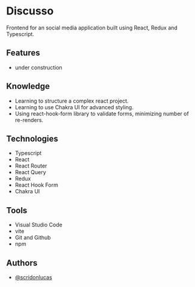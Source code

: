 # Discusso

Frontend for an social media application built using React, Redux and Typescript.

## Features

- under construction

## Knowledge

- Learning to structure a complex react project.
- Learning to use Chakra UI for advanced styling.
- Using react-hook-form library to validate forms, minimizing number of re-renders.

## Technologies

- Typescript
- React
- React Router
- React Query
- Redux
- React Hook Form
- Chakra UI

## Tools

- Visual Studio Code
- vite
- Git and Github
- npm

## Authors

- [@scridonlucas](https://www.github.com/scridonlucas)
